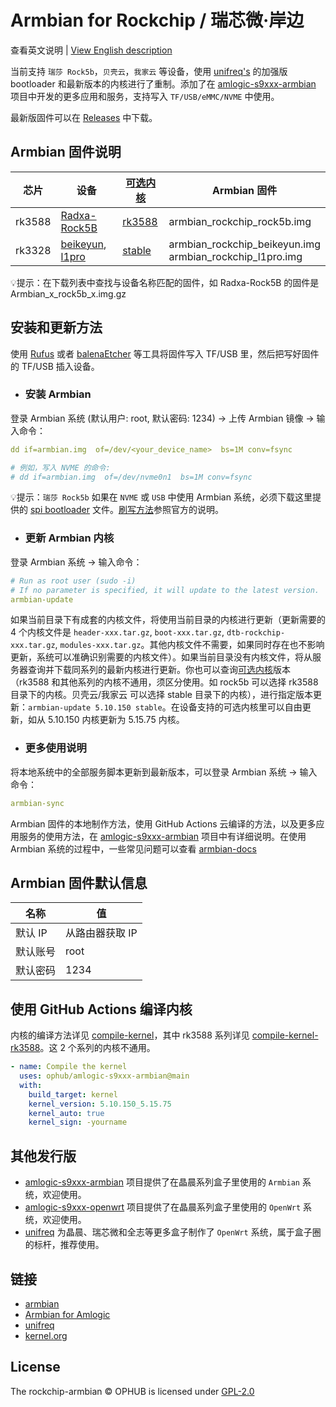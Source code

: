 # Armbian for Rockchip / 瑞芯微·岸边

查看英文说明 | [View English description](README.md)

当前支持 `瑞莎 Rock5b`，`贝壳云`，`我家云` 等设备，使用 [unifreq's](https://github.com/unifreq) 的加强版 bootloader 和最新版本的内核进行了重制。添加了在 [amlogic-s9xxx-armbian](https://github.com/ophub/amlogic-s9xxx-armbian) 项目中开发的更多应用和服务，支持写入 `TF/USB/eMMC/NVME` 中使用。

最新版固件可以在 [Releases](https://github.com/ophub/rockchip-armbian/releases) 中下载。

## Armbian 固件说明

| 芯片  | 设备 | [可选内核](https://github.com/ophub/kernel/tree/main/pub) | Armbian 固件 |
| ---- | ---- | ---- | ---- |
| rk3588 | [Radxa-Rock5B](https://wiki.radxa.com/Rock5/5b) | [rk3588](https://github.com/ophub/kernel/tree/main/pub/rk3588) | armbian_rockchip_rock5b.img |
| rk3328 | [beikeyun](https://www.cnblogs.com/milton/p/15391525.html), [l1pro](https://post.smzdm.com/p/a4wkdo7l/) | [stable](https://github.com/ophub/kernel/tree/main/pub/stable) | armbian_rockchip_beikeyun.img <br />armbian_rockchip_l1pro.img |

💡提示：在下载列表中查找与设备名称匹配的固件，如 Radxa-Rock5B 的固件是 Armbian_x_rock5b_x.img.gz

## 安装和更新方法

使用 [Rufus](https://rufus.ie/) 或者 [balenaEtcher](https://www.balena.io/etcher/) 等工具将固件写入 TF/USB 里，然后把写好固件的 TF/USB 插入设备。

- ### 安装 Armbian

登录 Armbian 系统 (默认用户: root, 默认密码: 1234) → 上传 Armbian 镜像 → 输入命令：

```yaml
dd if=armbian.img  of=/dev/<your_device_name>  bs=1M conv=fsync

# 例如，写入 NVME 的命令:
# dd if=armbian.img  of=/dev/nvme0n1  bs=1M conv=fsync
```

💡提示：`瑞莎 Rock5b` 如果在 `NVME` 或 `USB` 中使用 Armbian 系统，必须下载这里提供的 [spi bootloader](build-armbian/u-boot/rock5b) 文件。[刷写方法](https://wiki.radxa.com/Rock5/install/spi)参照官方的说明。

- ### 更新 Armbian 内核

登录 Armbian 系统 → 输入命令：

```yaml
# Run as root user (sudo -i)
# If no parameter is specified, it will update to the latest version.
armbian-update
```

如果当前目录下有成套的内核文件，将使用当前目录的内核进行更新（更新需要的 4 个内核文件是 `header-xxx.tar.gz`, `boot-xxx.tar.gz`, `dtb-rockchip-xxx.tar.gz`, `modules-xxx.tar.gz`。其他内核文件不需要，如果同时存在也不影响更新，系统可以准确识别需要的内核文件）。如果当前目录没有内核文件，将从服务器查询并下载同系列的最新内核进行更新。你也可以查询[可选内核](https://github.com/ophub/kernel/tree/main/pub)版本（rk3588 和其他系列的内核不通用，须区分使用。如 rock5b 可以选择 rk3588 目录下的内核。贝壳云/我家云 可以选择 stable 目录下的内核），进行指定版本更新：`armbian-update 5.10.150 stable`。在设备支持的可选内核里可以自由更新，如从 5.10.150 内核更新为 5.15.75 内核。

- ### 更多使用说明

将本地系统中的全部服务脚本更新到最新版本，可以登录 Armbian 系统 → 输入命令：

```yaml
armbian-sync
```

Armbian 固件的本地制作方法，使用 GitHub Actions 云编译的方法，以及更多应用服务的使用方法，在 [amlogic-s9xxx-armbian](https://github.com/ophub/amlogic-s9xxx-armbian) 项目中有详细说明。在使用 Armbian 系统的过程中，一些常见问题可以查看 [armbian-docs](https://github.com/ophub/amlogic-s9xxx-armbian/tree/main/build-armbian/armbian-docs)

## Armbian 固件默认信息

| 名称 | 值 |
| ---- | ---- |
| 默认 IP | 从路由器获取 IP |
| 默认账号 | root |
| 默认密码 | 1234 |

## 使用 GitHub Actions 编译内核

内核的编译方法详见 [compile-kernel](.github/workflows/compile-kernel.yml)，其中 rk3588 系列详见 [compile-kernel-rk3588](.github/workflows/compile-kernel-rk3588.yml)。这 2 个系列的内核不通用。

```yaml
- name: Compile the kernel
  uses: ophub/amlogic-s9xxx-armbian@main
  with:
    build_target: kernel
    kernel_version: 5.10.150_5.15.75
    kernel_auto: true
    kernel_sign: -yourname
```

## 其他发行版

- [amlogic-s9xxx-armbian](https://github.com/ophub/amlogic-s9xxx-armbian) 项目提供了在晶晨系列盒子里使用的 `Armbian` 系统，欢迎使用。
- [amlogic-s9xxx-openwrt](https://github.com/ophub/amlogic-s9xxx-openwrt) 项目提供了在晶晨系列盒子里使用的 `OpenWrt` 系统，欢迎使用。
- [unifreq](https://github.com/unifreq/openwrt_packit) 为晶晨、瑞芯微和全志等更多盒子制作了 `OpenWrt` 系统，属于盒子圈的标杆，推荐使用。

## 链接

- [armbian](https://github.com/armbian/build)
- [Armbian for Amlogic](https://github.com/ophub/amlogic-s9xxx-armbian)
- [unifreq](https://github.com/unifreq)
- [kernel.org](https://kernel.org)

## License

The rockchip-armbian © OPHUB is licensed under [GPL-2.0](https://github.com/ophub/rockchip-armbian/blob/main/LICENSE)

